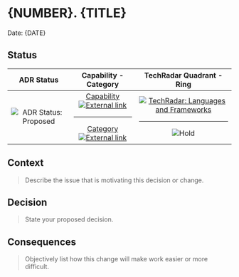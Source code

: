 # {NUMBER}. {TITLE}

Date: {DATE}

## Status

| ADR Status    | Capability - Category  | TechRadar Quadrant - Ring  |
|:-------------:|:----------------------:|:----------------:|
| ![ADR Status: Proposed][label-adr-proposed-img] | [Capability ![External link][icon-octicon-link-external]](.)<hr>[Category ![External link][icon-octicon-link-external]](.) | [![TechRadar: Languages and Frameworks][label-langs-frameworks-img]][tw-tech-radar-langs-frameworks-url]<hr>![Hold][label-tech-radar-langs-frameworks-hold-img] |

## Context

> Describe the issue that is motivating this decision or change.

## Decision

> State your proposed decision.

## Consequences

> Objectively list how this change will make work easier or more difficult.

<!-- ADR Status Images -->

[label-adr-proposed-img]: https://fakeimg.pl/160x40/0052cc/FFF/?text=Proposed&font_size=26
[label-adr-accepted-img]: https://fakeimg.pl/160x40/0e8a16/FFF/?text=Accepted&font_size=26
[label-adr-rejected-img]: https://fakeimg.pl/160x40/666/FFF/?text=Rejected&font_size=26
[label-adr-deprecated-img]: https://fakeimg.pl/160x40/b60205/FFF/?text=Deprecated&font_size=26
[label-adr-superseded-img]: https://fakeimg.pl/160x40/e99695/000/?text=Superseded&font_size=26

<!-- Icons -->

[fake-images-pl-github-url]: https://github.com/Rydgel/Fake-images-please "View the source code on GitHub."
[icon-checklist]: https://cdnjs.cloudflare.com/ajax/libs/octicons/4.4.0/svg/checklist.svg
[icon-clippy]: https://cdnjs.cloudflare.com/ajax/libs/octicons/4.4.0/svg/clippy.svg
[icon-octicon-link-external]: https://cdnjs.cloudflare.com/ajax/libs/octicons/4.4.0/svg/link-external.svg
[icon-mark-github]: https://cdnjs.cloudflare.com/ajax/libs/octicons/4.4.0/svg/mark-github.svg
[icon-md]: https://cdnjs.cloudflare.com/ajax/libs/octicons/4.4.0/svg/markdown.svg
[icon-media]: https://cdnjs.cloudflare.com/ajax/libs/octicons/4.4.0/svg/file-media.svg

<!-- TechRadar Quadrants -->

<!-- QUADRANT: Languages and Frameworks -->

[label-langs-frameworks-img]: https://fakeimg.pl/200x40/b32059/FFF/?text=Languages+%26+Frameworks&font_size=24
[label-tech-radar-langs-frameworks-img]: https://fakeimg.pl/200x80/b32059/FFF/?text=TechRadar:%0ALanguages+%26+Frameworks&font_size=24

<!-- RINGS: Languages and Frameworks -->

[label-tech-radar-langs-frameworks-adopt-img]: https://fakeimg.pl/80x40/b32059/FFF/?text=Adopt&font_size=18
[label-tech-radar-langs-frameworks-trial-img]: https://fakeimg.pl/80x40/b32059/FFF/?text=Trial&font_size=18
[label-tech-radar-langs-frameworks-assess-img]: https://fakeimg.pl/80x40/b32059/FFF/?text=Assess&font_size=18
[label-tech-radar-langs-frameworks-hold-img]: https://fakeimg.pl/80x40/b32059/FFF/?text=Hold&font_size=18

<!-- QUADRANT: Platforms -->

[label-platforms-img]: https://fakeimg.pl/200x40/f38a3e/FFF/?text=Platforms&font_size=24
[label-tech-radar-platforms-img]: https://fakeimg.pl/200x80/f38a3e/FFF/?text=TechRadar:+Platforms&font_size=24

<!-- RINGS: Platforms -->

[label-tech-radar-platforms-adopt-img]: https://fakeimg.pl/80x40/f38a3e/FFF/?text=Adopt&font_size=18
[label-tech-radar-platforms-trial-img]: https://fakeimg.pl/80x40/f38a3e/FFF/?text=Trial&font_size=18
[label-tech-radar-platforms-assess-img]: https://fakeimg.pl/80x40/f38a3e/FFF/?text=Assess&font_size=18
[label-tech-radar-platforms-hold-img]: https://fakeimg.pl/80x40/f38a3e/FFF/?text=Hold&font_size=18

<!-- QUADRANT: Techniques -->

[label-techniques-img]: https://fakeimg.pl/200x40/1ebccd/FFF/?text=Techniques&font_size=24
[label-tech-radar-techniques-img]: https://fakeimg.pl/200x80/1ebccd/FFF/?text=TechRadar:+Techniques&font_size=24

<!-- RINGS: Techniques -->

[label-tech-radar-techniques-adopt-img]: https://fakeimg.pl/80x40/1ebccd/FFF/?text=Adopt&font_size=18
[label-tech-radar-techniques-trial-img]: https://fakeimg.pl/80x40/1ebccd/FFF/?text=Trial&font_size=18
[label-tech-radar-techniques-assess-img]: https://fakeimg.pl/80x40/1ebccd/FFF/?text=Assess&font_size=18
[label-tech-radar-techniques-hold-img]: https://fakeimg.pl/80x40/1ebccd/FFF/?text=Hold&font_size=18

<!-- QUADRANT: Tools -->

[label-tools-img]: https://fakeimg.pl/200x40/86b782/FFF/?text=Tools&font_size=24
[label-tech-radar-tools-img]: https://fakeimg.pl/200x80/86b782/FFF/?text=TechRadar:+Tools&font_size=24

<!-- RINGS: Tools -->

[label-tech-radar-tools-adopt-img]: https://fakeimg.pl/80x40/86b782/FFF/?text=Adopt&font_size=18
[label-tech-radar-tools-trial-img]: https://fakeimg.pl/80x40/86b782/FFF/?text=Trial&font_size=18
[label-tech-radar-tools-assess-img]: https://fakeimg.pl/80x40/86b782/FFF/?text=Assess&font_size=18
[label-tech-radar-tools-hold-img]: https://fakeimg.pl/80x40/86b782/FFF/?text=Hold&font_size=18

<!-- Web pages: external -->

[nygard-article-url]: http://thinkrelevance.com/blog/2011/11/15/documenting-architecture-decisions
[tw-tech-radar-adrs]: https://www.thoughtworks.com/radar/techniques/lightweight-architecture-decision-records
[tw-tech-radar-evolutionary-architecture]: https://www.thoughtworks.com/radar/techniques/evolutionary-architecture
[tw-tech-radar-faq-url]: https://www.thoughtworks.com/radar/a-z
[tw-tech-radar-langs-frameworks-url]: https://www.thoughtworks.com/radar/languages-and-frameworks
[tw-tech-radar-platforms-url]: https://www.thoughtworks.com/radar/platforms
[tw-tech-radar-techniques-url]: https://www.thoughtworks.com/radar/techniques
[tw-tech-radar-tools-url]: https://www.thoughtworks.com/radar/tools